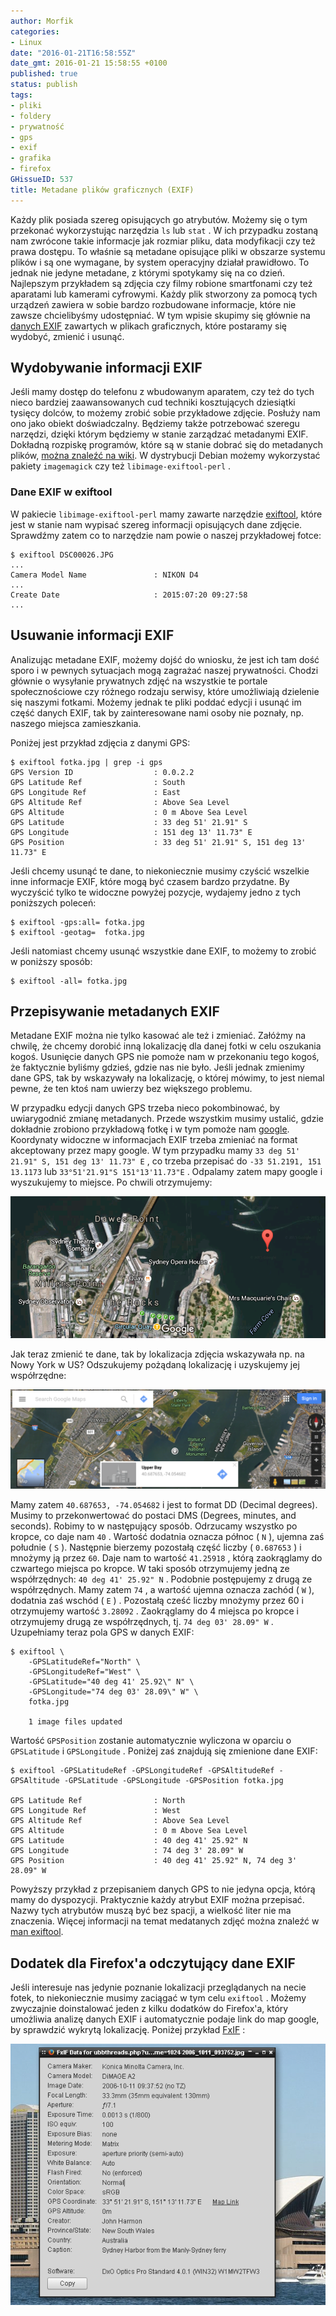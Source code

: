 ```yaml
---
author: Morfik
categories:
- Linux
date: "2016-01-21T16:58:55Z"
date_gmt: 2016-01-21 15:58:55 +0100
published: true
status: publish
tags:
- pliki
- foldery
- prywatność
- gps
- exif
- grafika
- firefox
GHissueID: 537
title: Metadane plików graficznych (EXIF)
---
```


Każdy plik posiada szereg opisujących go atrybutów. Możemy się o tym przekonać wykorzystując
narzędzia `ls` lub `stat` . W ich przypadku zostaną nam zwrócone takie informacje jak rozmiar
pliku, data modyfikacji czy też prawa dostępu. To właśnie są metadane opisujące pliki w obszarze
systemu plików i są one wymagane, by system operacyjny działał prawidłowo. To jednak nie jedyne
metadane, z którymi spotykamy się na co dzień. Najlepszym przykładem są zdjęcia czy filmy robione
smartfonami czy też aparatami lub kamerami cyfrowymi. Każdy plik stworzony za pomocą tych urządzeń
zawiera w sobie bardzo rozbudowane informacje, które nie zawsze chcielibyśmy udostępniać. W tym
wpisie skupimy się głównie na [danych
EXIF](https://pl.wikipedia.org/wiki/Exchangeable_Image_File_Format) zawartych w plikach graficznych,
które postaramy się wydobyć, zmienić i usunąć.

<!--more-->
## Wydobywanie informacji EXIF

Jeśli mamy dostęp do telefonu z wbudowanym aparatem, czy też do tych nieco bardziej zaawansowanych
cud techniki kosztujących dziesiątki tysięcy dolców, to możemy zrobić sobie przykładowe zdjęcie.
Posłuży nam ono jako obiekt doświadczalny. Będziemy także potrzebować szeregu narzędzi, dzięki
którym będziemy w stanie zarządzać metadanymi EXIF. Dokładną rozpiskę programów, które są w stanie
dobrać się do metadanych plików, [można znaleźć na
wiki](https://en.wikipedia.org/wiki/Comparison_of_metadata_editors). W dystrybucji Debian możemy
wykorzystać pakiety `imagemagick` czy też `libimage-exiftool-perl` .

### Dane EXIF w exiftool

W pakiecie `libimage-exiftool-perl` mamy zawarte narzędzie
[exiftool](http://owl.phy.queensu.ca/~phil/exiftool/), które jest w stanie nam wypisać szereg
informacji opisujących dane zdjęcie. Sprawdźmy zatem co to narzędzie nam powie o naszej przykładowej
fotce:

    $ exiftool DSC00026.JPG
    ...
    Camera Model Name               : NIKON D4
    ...
    Create Date                     : 2015:07:20 09:27:58
    ...

## Usuwanie informacji EXIF

Analizując metadane EXIF, możemy dojść do wniosku, że jest ich tam dość sporo i w pewnych sytuacjach
mogą zagrażać naszej prywatności. Chodzi głównie o wysyłanie prywatnych zdjęć na wszystkie te
portale społecznościowe czy różnego rodzaju serwisy, które umożliwiają dzielenie się naszymi
fotkami. Możemy jednak te pliki poddać edycji i usunąć im część danych EXIF, tak by zainteresowane
nami osoby nie poznały, np. naszego miejsca zamieszkania.

Poniżej jest przykład zdjęcia z danymi GPS:

    $ exiftool fotka.jpg | grep -i gps
    GPS Version ID                  : 0.0.2.2
    GPS Latitude Ref                : South
    GPS Longitude Ref               : East
    GPS Altitude Ref                : Above Sea Level
    GPS Altitude                    : 0 m Above Sea Level
    GPS Latitude                    : 33 deg 51' 21.91" S
    GPS Longitude                   : 151 deg 13' 11.73" E
    GPS Position                    : 33 deg 51' 21.91" S, 151 deg 13' 11.73" E

Jeśli chcemy usunąć te dane, to niekoniecznie musimy czyścić wszelkie inne informacje EXIF, które
mogą być czasem bardzo przydatne. By wyczyścić tylko te widoczne powyżej pozycje, wydajemy jedno z
tych poniższych poleceń:

    $ exiftool -gps:all= fotka.jpg
    $ exiftool -geotag=  fotka.jpg

Jeśli natomiast chcemy usunąć wszystkie dane EXIF, to możemy to zrobić w poniższy sposób:

    $ exiftool -all= fotka.jpg

## Przepisywanie metadanych EXIF

Metadane EXIF można nie tylko kasować ale też i zmieniać. Załóżmy na chwilę, że chcemy dorobić inną
lokalizację dla danej fotki w celu oszukania kogoś. Usunięcie danych GPS nie pomoże nam w
przekonaniu tego kogoś, że faktycznie byliśmy gdzieś, gdzie nas nie było. Jeśli jednak zmienimy dane
GPS, tak by wskazywały na lokalizację, o której mówimy, to jest niemal pewne, że ten ktoś nam
uwierzy bez większego problemu.

W przypadku edycji danych GPS trzeba nieco pokombinować, by uwiarygodnić zmianę metadanych. Przede
wszystkim musimy ustalić, gdzie dokładnie zrobiono przykładową fotkę i w tym pomoże nam
[google](https://support.google.com/maps/answer/18539?hl=en). Koordynaty widoczne w informacjach
EXIF trzeba zmieniać na format akceptowany przez mapy google. W tym przypadku mamy `33
deg 51' 21.91" S, 151 deg 13' 11.73" E` , co trzeba przepisać do `-33 51.2191, 151 13.1173` lub
`33°51'21.91"S 151°13'11.73"E` . Odpalamy zatem mapy google i wyszukujemy to miejsce. Po chwili
otrzymujemy:

![](/img/2016/01/1.exif-linux-gps.png#huge)

Jak teraz zmienić te dane, tak by lokalizacja zdjęcia wskazywała np. na Nowy York w US? Odszukujemy
pożądaną lokalizację i uzyskujemy jej współrzędne:

![](/img/2016/01/2.exif-linux-gps-podmiana.png#huge)

Mamy zatem `40.687653, -74.054682` i jest to format DD (Decimal degrees). Musimy to przekonwertować
do postaci DMS (Degrees, minutes, and seconds). Robimy to w następujący sposób. Odrzucamy wszystko
po kropce, co daje nam `40` . Wartość dodatnia oznacza północ ( `N` ), ujemna zaś południe ( `S` ).
Następnie bierzemy pozostałą część liczby ( `0.687653` ) i mnożymy ją przez `60`. Daje nam to
wartość `41.25918` , którą zaokrąglamy do czwartego miejsca po kropce. W taki sposób otrzymujemy
jedną ze współrzędnych: `40 deg 41' 25.92" N` . Podobnie postępujemy z drugą ze współrzędnych. Mamy
zatem `74` , a wartość ujemna oznacza zachód ( `W` ), dodatnia zaś wschód ( `E` ) . Pozostałą cześć
liczby mnożymy przez 60 i otrzymujemy wartość `3.28092` . Zaokrąglamy do 4 miejsca po kropce i
otrzymujemy drugą ze współrzędnych, tj. `74 deg 03' 28.09" W` . Uzupełniamy teraz pola GPS w danych
EXIF:

    $ exiftool \
        -GPSLatitudeRef="North" \
        -GPSLongitudeRef="West" \
        -GPSLatitude="40 deg 41' 25.92\" N" \
        -GPSLongitude="74 deg 03' 28.09\" W" \
        fotka.jpg

        1 image files updated

Wartość `GPSPosition` zostanie automatycznie wyliczona w oparciu o `GPSLatitude` i `GPSLongitude` .
Poniżej zaś znajdują się zmienione dane
    EXIF:

    $ exiftool -GPSLatitudeRef -GPSLongitudeRef -GPSAltitudeRef -GPSAltitude -GPSLatitude -GPSLongitude -GPSPosition fotka.jpg

    GPS Latitude Ref                : North
    GPS Longitude Ref               : West
    GPS Altitude Ref                : Above Sea Level
    GPS Altitude                    : 0 m Above Sea Level
    GPS Latitude                    : 40 deg 41' 25.92" N
    GPS Longitude                   : 74 deg 3' 28.09" W
    GPS Position                    : 40 deg 41' 25.92" N, 74 deg 3' 28.09" W

Powyższy przykład z przepisaniem danych GPS to nie jedyna opcja, którą mamy do dyspozycji.
Praktycznie każdy atrybut EXIF można przepisać. Nazwy tych atrybutów muszą być bez spacji, a
wielkość liter nie ma znaczenia. Więcej informacji na temat medatanych zdjęć można znaleźć w [man
exiftool](http://owl.phy.queensu.ca/~phil/exiftool/exiftool_pod.html).

## Dodatek dla Firefox'a odczytujący dane EXIF

Jeśli interesuje nas jedynie poznanie lokalizacji przeglądanych na necie fotek, to niekoniecznie
musimy zaciągać w tym celu `exiftool` . Możemy zwyczajnie doinstalować jeden z kilku dodatków do
Firefox'a, który umożliwia analizę danych EXIF i automatycznie podaje link do map google, by
sprawdzić wykrytą lokalizację. Poniżej przykład [FxIF](http://christian-eyrich.de/mozilla/fxif/) :

![](/img/2016/01/3.exif-fxif-firefox.png#big)
